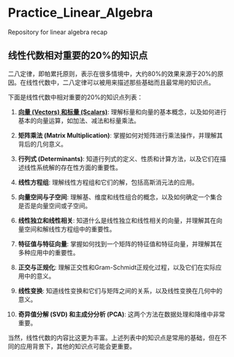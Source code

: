# Practice_Linear_Algebra

Repository for linear algebra recap

## 线性代数相对重要的20%的知识点

二八定律，即帕累托原则，表示在很多情境中，大约80%的效果来源于20%的原因。在线性代数中，二八定律可以被用来描述那些基础而且最常用的知识点。

下面是线性代数中相对重要的20%的知识点列表：

1. [**向量 (Vectors) 和标量 (Scalars)**](01_Vectors_Scalars.md): 理解标量和向量的基本概念，以及如何进行基本的向量运算，如加法、减法和标量乘法。

2. **矩阵乘法 (Matrix Multiplication)**: 掌握如何对矩阵进行乘法操作，并理解其背后的几何意义。

3. **行列式 (Determinants)**: 知道行列式的定义、性质和计算方法，以及它们在描述线性系统解的存在性方面的重要性。

4. **线性方程组**: 理解线性方程组和它们的解，包括高斯消元法的应用。

5. **向量空间与子空间**: 理解基、维度和线性组合的概念，以及如何确定一个集合是否是向量空间或子空间。

6. **线性独立和线性相关**: 知道什么是线性独立和线性相关的向量，并理解其在向量空间和解线性方程组中的重要性。

7. **特征值与特征向量**: 掌握如何找到一个矩阵的特征值和特征向量，并理解其在多种应用中的重要性。

8. **正交与正规化**: 理解正交性和Gram-Schmidt正规化过程，以及它们在实际应用中的意义。

9. **线性变换**: 知道线性变换和它们与矩阵之间的关系，以及线性变换在几何中的意义。

10. **奇异值分解 (SVD) 和主成分分析 (PCA)**: 这两个方法在数据处理和降维中非常重要。

当然，线性代数的内容比这更为丰富。上述列表中的知识点是常用的基础，但在不同的应用背景下，其他的知识点可能会更重要。
